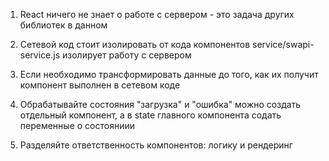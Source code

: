 1. React ничего не знает о работе с сервером -
	это задача других библиотек
	в данном 
2. Сетевой код стоит изолировать от кода компонентов
	service/swapi-service.js изолирует работу с сервером
	
3. Если необходимо трансформировать данные до того, как их получит компонент	выполнен в сетевом коде
4. Обрабатывайте состояния "загрузка" и "ошибка"
	можно создать отдельный компонент, а в state главного компонента
	содать переменные о состояниии
5. Разделяйте ответственность компонентов:
	логику и рендеринг
